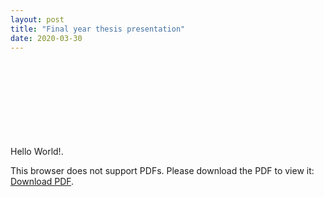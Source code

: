 ```yaml
---
layout: post
title: "Final year thesis presentation"
date: 2020-03-30
---
```


Hello World!.
<object data="https://github.com/iamrajee/iamrajee.github.io/blob/master/_posts/pdf/GSoC2020.pdf" type="application/pdf" width="700px" height="700px">
    <embed src="https://github.com/iamrajee/iamrajee.github.io/blob/master/_posts/pdf/GSoC2020.pdf">
        <p>This browser does not support PDFs. Please download the PDF to view it: <a href="https://github.com/iamrajee/iamrajee.github.io/blob/master/_posts/pdf/GSoC2020.pdf">Download PDF</a>.</p>
    </embed>
</object>

